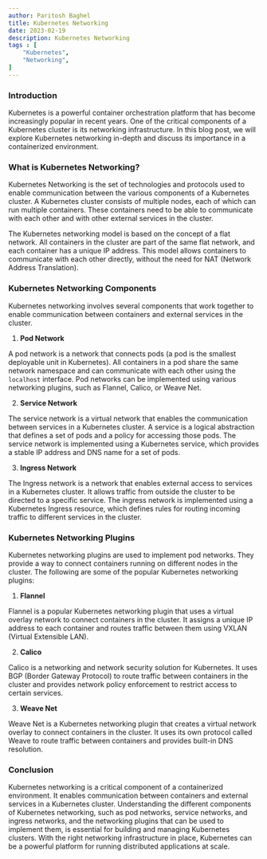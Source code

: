 ```yaml
---
author: Paritosh Baghel
title: Kubernetes Networking
date: 2023-02-19
description: Kubernetes Networking
tags : [
    "Kubernetes",
    "Networking",
]
---
```


### Introduction

Kubernetes is a powerful container orchestration platform that has become increasingly popular in recent years. One of the critical components of a Kubernetes cluster is its networking infrastructure. In this blog post, we will explore Kubernetes networking in-depth and discuss its importance in a containerized environment.

### What is Kubernetes Networking?

Kubernetes Networking is the set of technologies and protocols used to enable communication between the various components of a Kubernetes cluster. A Kubernetes cluster consists of multiple nodes, each of which can run multiple containers. These containers need to be able to communicate with each other and with other external services in the cluster.

The Kubernetes networking model is based on the concept of a flat network. All containers in the cluster are part of the same flat network, and each container has a unique IP address. This model allows containers to communicate with each other directly, without the need for NAT (Network Address Translation).

### Kubernetes Networking Components

Kubernetes networking involves several components that work together to enable communication between containers and external services in the cluster.

1. **Pod Network**
    

A pod network is a network that connects pods (a pod is the smallest deployable unit in Kubernetes). All containers in a pod share the same network namespace and can communicate with each other using the `localhost` interface. Pod networks can be implemented using various networking plugins, such as Flannel, Calico, or Weave Net.

2. **Service Network**
    

The service network is a virtual network that enables the communication between services in a Kubernetes cluster. A service is a logical abstraction that defines a set of pods and a policy for accessing those pods. The service network is implemented using a Kubernetes service, which provides a stable IP address and DNS name for a set of pods.

3. **Ingress Network**
    

The Ingress network is a network that enables external access to services in a Kubernetes cluster. It allows traffic from outside the cluster to be directed to a specific service. The ingress network is implemented using a Kubernetes Ingress resource, which defines rules for routing incoming traffic to different services in the cluster.

### Kubernetes Networking Plugins

Kubernetes networking plugins are used to implement pod networks. They provide a way to connect containers running on different nodes in the cluster. The following are some of the popular Kubernetes networking plugins:

1. **Flannel**
    

Flannel is a popular Kubernetes networking plugin that uses a virtual overlay network to connect containers in the cluster. It assigns a unique IP address to each container and routes traffic between them using VXLAN (Virtual Extensible LAN).

2. **Calico**
    

Calico is a networking and network security solution for Kubernetes. It uses BGP (Border Gateway Protocol) to route traffic between containers in the cluster and provides network policy enforcement to restrict access to certain services.

3. **Weave Net**
    

Weave Net is a Kubernetes networking plugin that creates a virtual network overlay to connect containers in the cluster. It uses its own protocol called Weave to route traffic between containers and provides built-in DNS resolution.

### Conclusion

Kubernetes networking is a critical component of a containerized environment. It enables communication between containers and external services in a Kubernetes cluster. Understanding the different components of Kubernetes networking, such as pod networks, service networks, and ingress networks, and the networking plugins that can be used to implement them, is essential for building and managing Kubernetes clusters. With the right networking infrastructure in place, Kubernetes can be a powerful platform for running distributed applications at scale.